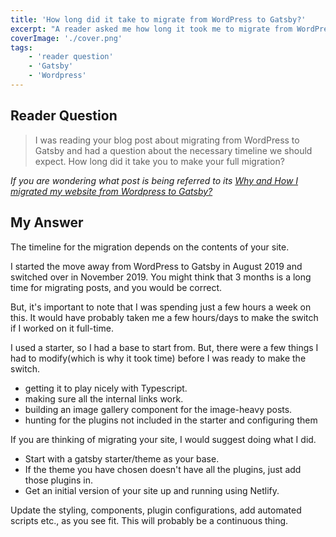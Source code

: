```yaml
---
title: 'How long did it take to migrate from WordPress to Gatsby?'
excerpt: "A reader asked me how long it took me to migrate from WordPress to Gatsby. Let's find out"
coverImage: './cover.png'
tags:
    - 'reader question'
    - 'Gatsby'
    - 'Wordpress'
---
```


## Reader Question

> I was reading your blog post about migrating from WordPress to Gatsby and had a question about the necessary timeline we should expect. How long did it take you to make your full migration?

_If you are wondering what post is being referred to its [Why and How I migrated my website from Wordpress to Gatsby?](./migrating-from-wordpress-to-gatsby)_

## My Answer

The timeline for the migration depends on the contents of your site.

I started the move away from WordPress to Gatsby in August 2019 and switched over in November 2019. You might think that 3 months is a long time for migrating posts, and you would be correct.

But, it's important to note that I was spending just a few hours a week on this. It would have probably taken me a few hours/days to make the switch if I worked on it full-time.

I used a starter, so I had a base to start from. But, there were a few things I had to modify(which is why it took time) before I was ready to make the switch.

-   getting it to play nicely with Typescript.
-   making sure all the internal links work.
-   building an image gallery component for the image-heavy posts.
-   hunting for the plugins not included in the starter and configuring them

If you are thinking of migrating your site, I would suggest doing what I did.

-   Start with a gatsby starter/theme as your base.
-   If the theme you have chosen doesn't have all the plugins, just add those plugins in.
-   Get an initial version of your site up and running using Netlify.

Update the styling, components, plugin configurations, add automated scripts etc., as you see fit. This will probably be a continuous thing.
